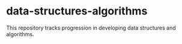# data-structures-algorithms

This repository tracks progression in developing data structures and algorithms.